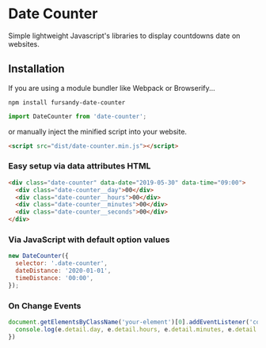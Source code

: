 # Date Counter

Simple lightweight Javascript's libraries to display countdowns date on websites.

## Installation

If you are using a module bundler like Webpack or Browserify...

```
npm install fursandy-date-counter
```

```js
import DateCounter from 'date-counter';
```

or manually inject the minified script into your website.

```html
<script src="dist/date-counter.min.js"></script>
```

### Easy setup via data attributes HTML

```html
<div class="date-counter" data-date="2019-05-30" data-time="09:00">
  <div class="date-counter__day">00</div>
  <div class="date-counter__hours">00</div>
  <div class="date-counter__minutes">00</div>
  <div class="date-counter__seconds">00</div>
</div>
```

### Via JavaScript with default option values

```js
new DateCounter({
  selector: '.date-counter',
  dateDistance: '2020-01-01',
  timeDistance: '00:00',
});
```

### On Change Events

```js
document.getElementsByClassName('your-element')[0].addEventListener('counter.change', function(e) {
  console.log(e.detail.day, e.detail.hours, e.detail.minutes, e.detail.seconds);
})
```